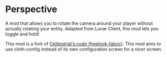 # Perspective
A mod that allows you to rotate the camera around your player without actually rotating your entity.
Adapted from Lunar Client, this mod lets you toggle and hold!

This mod is a fork of [Celibistrial's code (freelook-fabric)](https://github.com/Celibistrial/freelook). This mod aims to use cloth-config instead of its own configuration screen for a nicer screen.